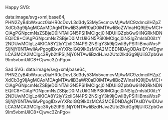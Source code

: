 Happy SVG:

data:image/svg+xml;base64,
PHN2ZyB4bWxucz0iaHR0cDovL3d3dy53My5vcmcvMjAwMC9zdmciIHZpZXdCb3g9IjAgMCAxMDAgMTAwIiB3aWR0aD0iMTAwIiBoZWlnaHQ9IjEwMCI+CiAgPGNpcmNsZSBjeD0iNTAiIGN5PSI1MCIgcj0iNDUiIGZpbGw9IiNGRkNDNEQiIC8+CiAgPGNpcmNsZSBjeD0iMzUiIGN5PSI0MCIgcj0iNSIgZmlsbD0iIzY2NDUwMCIgLz4KICA8Y2lyY2xlIGN4PSI2NSIgY3k9IjQwIiByPSI1IiBmaWxsPSIjNjY0NTAwIiAvPgogIDxwYXRoIGQ9Ik0zMCA2MCBDNDAgODAsIDYwIDgwLCA3MCA2MCIgc3Ryb2tlPSIjNjY0NTAwIiBzdHJva2Utd2lkdGg9IjUiIGZpbGw9Im5vbmUiIC8+Cjwvc3ZnPgo=

Sad SVG:
data:image/svg+xml;base64,
PHN2ZyB4bWxucz0iaHR0cDovL3d3dy53My5vcmcvMjAwMC9zdmciIHZpZXdCb3g9IjAgMCAxMDAgMTAwIiB3aWR0aD0iMTAwIiBoZWlnaHQ9IjEwMCI+CiAgPGNpcmNsZSBjeD0iNTAiIGN5PSI1MCIgcj0iNDUiIGZpbGw9IiNGRkNDNEQiIC8+CiAgPGNpcmNsZSBjeD0iMzUiIGN5PSI0MCIgcj0iNSIgZmlsbD0iIzY2NDUwMCIgLz4KICA8Y2lyY2xlIGN4PSI2NSIgY3k9IjQwIiByPSI1IiBmaWxsPSIjNjY0NTAwIiAvPgogIDxwYXRoIGQ9Ik0zMCA3MCBDNDAgNTAsIDYwIDUwLCA3MCA3MCIgc3Ryb2tlPSIjNjY0NTAwIiBzdHJva2Utd2lkdGg9IjUiIGZpbGw9Im5vbmUiIC8+Cjwvc3ZnPgo=
